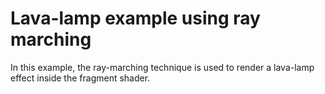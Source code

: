 # Lava-lamp example using ray marching

In this example, the ray-marching technique is used to render a lava-lamp effect inside the fragment shader.